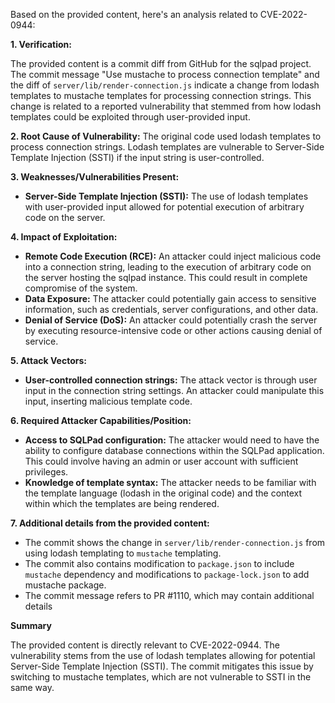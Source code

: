 Based on the provided content, here's an analysis related to CVE-2022-0944:

**1. Verification:**

The provided content is a commit diff from GitHub for the sqlpad project. The commit message "Use mustache to process connection template" and the diff of `server/lib/render-connection.js`  indicate a change from lodash templates to mustache templates for processing connection strings. This change is related to a reported vulnerability that stemmed from how lodash templates could be exploited through user-provided input.

**2. Root Cause of Vulnerability:**
The original code used lodash templates to process connection strings.  Lodash templates are vulnerable to Server-Side Template Injection (SSTI) if the input string is user-controlled.

**3. Weaknesses/Vulnerabilities Present:**
- **Server-Side Template Injection (SSTI):** The use of lodash templates with user-provided input allowed for potential execution of arbitrary code on the server.

**4. Impact of Exploitation:**
- **Remote Code Execution (RCE):** An attacker could inject malicious code into a connection string, leading to the execution of arbitrary code on the server hosting the sqlpad instance. This could result in complete compromise of the system.
- **Data Exposure:** The attacker could potentially gain access to sensitive information, such as credentials, server configurations, and other data.
- **Denial of Service (DoS):** An attacker could potentially crash the server by executing resource-intensive code or other actions causing denial of service.

**5. Attack Vectors:**
- **User-controlled connection strings:** The attack vector is through user input in the connection string settings. An attacker could manipulate this input, inserting malicious template code.

**6. Required Attacker Capabilities/Position:**
- **Access to SQLPad configuration:** The attacker would need to have the ability to configure database connections within the SQLPad application. This could involve having an admin or user account with sufficient privileges.
- **Knowledge of template syntax:** The attacker needs to be familiar with the template language (lodash in the original code) and the context within which the templates are being rendered.

**7. Additional details from the provided content:**
*   The commit shows the change in `server/lib/render-connection.js` from using lodash templating to `mustache` templating.
*   The commit also contains modification to `package.json` to include `mustache` dependency and modifications to `package-lock.json` to add mustache package.
*   The commit message refers to PR #1110, which may contain additional details

**Summary**

The provided content is directly relevant to CVE-2022-0944. The vulnerability stems from the use of lodash templates allowing for potential Server-Side Template Injection (SSTI). The commit mitigates this issue by switching to mustache templates, which are not vulnerable to SSTI in the same way.